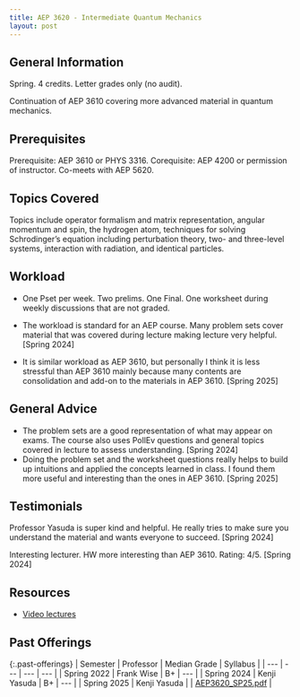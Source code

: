 ```yaml
---
title: AEP 3620 - Intermediate Quantum Mechanics
layout: post
---
```


<link rel="stylesheet" href="/main.css">

## General Information
Spring. 4 credits. Letter grades only (no audit).

Continuation of AEP 3610 covering more advanced material in quantum mechanics. 


## Prerequisites

Prerequisite: AEP 3610 or PHYS 3316. Corequisite: AEP 4200 or permission of instructor. Co-meets with AEP 5620.

## Topics Covered

Topics include operator formalism and matrix representation, angular momentum and spin, the hydrogen atom, techniques for solving Schrodinger’s equation including perturbation theory, two- and three-level systems, interaction with radiation, and identical particles.


## Workload

- One Pset per week. Two prelims. One Final. One worksheet during weekly discussions that are not graded. 
  
- The workload is standard for an AEP course. Many problem sets cover material that was covered during lecture making lecture very helpful. [Spring 2024]

- It is similar workload as AEP 3610, but personally I think it is less stressful than AEP 3610 mainly because many contents are consolidation and add-on to the materials in AEP 3610. [Spring 2025]

## General Advice

  - The problem sets are a good representation of what may appear on exams. The course also uses PollEv questions and general topics covered in lecture to assess understanding. [Spring 2024]
  - Doing the problem set and the worksheet questions really helps to build up intuitions and applied the concepts learned in class. I found them more useful and interesting than the ones in AEP 3610. [Spring 2025]

## Testimonials

Professor Yasuda is super kind and helpful. He really tries to make sure you understand the material and wants everyone to succeed. [Spring 2024]

Interesting lecturer. HW more interesting than AEP 3610. Rating: 4/5. [Spring 2024]


## Resources

-  [Video lectures](https://vod.video.cornell.edu/channel/AEP+3620+Spring+2017/109944871)

## Past Offerings

{:.past-offerings}
| Semester | Professor | Median Grade | Syllabus |
| --- | --- | --- | --- |
| Spring 2022 | Frank Wise | B+ | --- |
| Spring 2024 | Kenji Yasuda | B+ | --- |
| Spring 2025 | Kenji Yasuda |  | <a href="/syllabi/AEP3620_SP25.pdf">AEP3620_SP25.pdf</a> |
